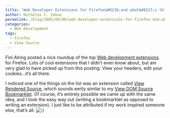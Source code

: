 ```yaml
---
title: 'Web Developer Extensions for Firefox&#8230;and what&#8217;s this?'
author: Nicholas C. Zakas
permalink: /blog/2005/09/06/web-developer-extensions-for-firefox-and-what-s-this/
categories:
  - Web Development
tags:
  - Firefox
  - View Source
---
```

Fini Alring posted a nice roundup of the top <a title="Extending Firefox for Web Developers" rel="external" href="http://www.bytefarmers.com/log/2005/09/03/extending-firefox-for-web-developers/">Web development extensions</a> for Firefox. Lots of cool extensions that I didn&#8217;t even know about, but am very glad to have picked up from this posting. View your headers, edit your cookies&#8230;it&#8217;s all there.

I noticed one of the things on the list was an extension called <a title="View Rendered Source" rel="external" href="http://www.jennifermadden.com/scripts/ViewRenderedSource.html">View Rendered Source</a>, which sounds eerily similar to my <a title="View DOM Source Bookmarklet" rel="internal" href="{{site.url}}/archive/2005/3/140">View DOM Source Bookmarklet</a>. Of course, it&#8217;s entirely possible we came up with the same idea, and I took the easy way out (writing a bookmarklet as opposed to writing an extension). I just like to be attributed if my work inspired someone else, that&#8217;s all. <img src="{{site.url}}/blog/wp-includes/images/smilies/icon_smile.gif" alt=":)" class="wp-smiley" />
